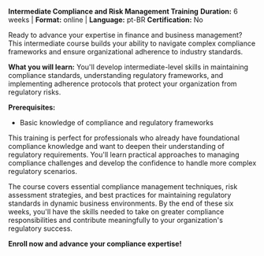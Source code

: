 **Intermediate Compliance and Risk Management Training**
**Duration:** 6 weeks | **Format:** online | **Language:** pt-BR
**Certification:** No

Ready to advance your expertise in finance and business management? This intermediate course builds your ability to navigate complex compliance frameworks and ensure organizational adherence to industry standards.

**What you will learn:**
You'll develop intermediate-level skills in maintaining compliance standards, understanding regulatory frameworks, and implementing adherence protocols that protect your organization from regulatory risks.

**Prerequisites:**
- Basic knowledge of compliance and regulatory frameworks

This training is perfect for professionals who already have foundational compliance knowledge and want to deepen their understanding of regulatory requirements. You'll learn practical approaches to managing compliance challenges and develop the confidence to handle more complex regulatory scenarios.

The course covers essential compliance management techniques, risk assessment strategies, and best practices for maintaining regulatory standards in dynamic business environments. By the end of these six weeks, you'll have the skills needed to take on greater compliance responsibilities and contribute meaningfully to your organization's regulatory success.

**Enroll now and advance your compliance expertise!**